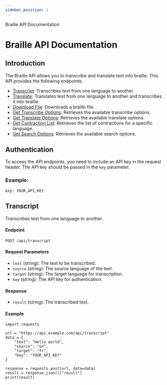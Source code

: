 ```yaml
---
sidebar_position: 1
---
```


Braille API Documentation

Braille API Documentation
=========================

Introduction
------------

The Braille API allows you to transcribe and translate text into braille. This API provides the following endpoints:

*   [Transcript](#transcript): Transcribes text from one language to another.
*   [Translate](#translate): Translates text from one language to another and transcribes it into braille.
*   [Download File](#download-file): Downloads a braille file.
*   [Get Transcribe Options](#get-transcribe-options): Retrieves the available transcribe options.
*   [Get Translate Options](#get-translate-options): Retrieves the available translate options.
*   [Get Contraction List](#get-contraction-list): Retrieves the list of contractions for a specific language.
*   [Get Search Options](#get-search-options): Retrieves the available search options.

Authentication
--------------

To access the API endpoints, you need to include an API key in the request header. The API key should be passed in the `key` parameter.

### Example:

    key: YOUR_API_KEY

Transcript
----------

Transcribes text from one language to another.

#### Endpoint

    POST /api/transcript

#### Request Parameters

*   `text` (string): The text to be transcribed.
*   `source` (string): The source language of the text.
*   `target` (string): The target language for transcription.
*   `key` (string): The API key for authentication.

#### Response

*   `result` (string): The transcribed text.

#### Example

    import requests
    
    url = "https://api.example.com/api/transcript"
    data = {
        "text": "Hello world",
        "source": "en",
        "target": "fr",
        "key": "YOUR_API_KEY"
    }
    
    response = requests.post(url, data=data)
    result = response.json()["result"]
    print(result)
